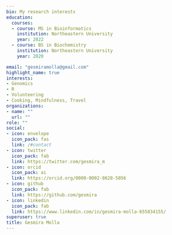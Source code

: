 ```yaml
---
bio: My research interests 
education:
  courses:
  - course: MS in Bioinformatics
    institution: Northeastern University
    year: 2022
  - course: BS in Biochemistry
    institution: Northeastern University
    year: 2020

email: "gesmiramolla@gmail.com"
highlight_name: true
interests:
- Genomics
- R 
- Volunteering 
- Cooking, Mindfulness, Travel
organizations:
- name: ""
  url: ""
role: ""
social:
- icon: envelope
  icon_pack: fas
  link: /#contact
- icon: twitter
  icon_pack: fab
  link: https://twitter.com/gesmira_m
- icon: orcid
  icon_pack: ai
  link: https://orcid.org/0000-0002-8628-5056
- icon: github
  icon_pack: fab
  link: https://github.com/gesmira
- icon: linkedin
  icon_pack: fab
  link: https://www.linkedin.com/in/gesmira-molla-655834155/
superuser: true
title: Gesmira Molla
---
```



